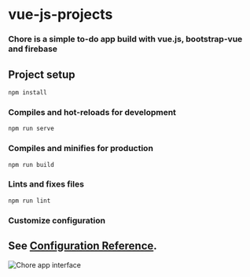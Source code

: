 # vue-js-projects
### Chore is a simple to-do app build with vue.js, bootstrap-vue and firebase

## Project setup
```
npm install
```

### Compiles and hot-reloads for development
```
npm run serve
```

### Compiles and minifies for production
```
npm run build
```

### Lints and fixes files
```
npm run lint
```

### Customize configuration
See [Configuration Reference](https://cli.vuejs.org/config/).
-

![Chore app interface](https://drive.google.com/file/d/1bPXzG3nZNID4-mSZcNrSU04iAW-IfyWr/view?usp=sharing)


